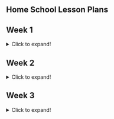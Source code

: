 ## Home School Lesson Plans

## Week 1
<details>
  <summary>Click to expand!</summary>
  
  ## Heading
  1. A numbered
  2. list
     * With some
     * Sub bullets
</details>

## Week 2
<details>
  <summary>Click to expand!</summary>
  
  ### Maths 
  1. A numbered
  2. list
     * With some
     * Sub bullets
  ### English
  1. A numbered
  2. list
     * With some
     * Sub bullets
</details>

## Week 3
<details>
  <summary>Click to expand!</summary>
  
  ### Maths 
  1. A numbered
  2. list
     * With some
     * Sub bullets
  ### English
  1. A numbered
  2. list
     * With some
     * Sub bullets
</details>


